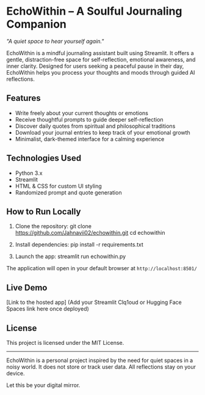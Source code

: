 # EchoWithin – A Soulful Journaling Companion

_"A quiet space to hear yourself again."_

EchoWithin is a mindful journaling assistant built using Streamlit. It offers a gentle, distraction-free space for self-reflection, emotional awareness, and inner clarity. Designed for users seeking a peaceful pause in their day, EchoWithin helps you process your thoughts and moods through guided AI reflections.

## Features

- Write freely about your current thoughts or emotions
- Receive thoughtful prompts to guide deeper self-reflection
- Discover daily quotes from spiritual and philosophical traditions
- Download your journal entries to keep track of your emotional growth
- Minimalist, dark-themed interface for a calming experience

## Technologies Used

- Python 3.x
- Streamlit
- HTML & CSS for custom UI styling
- Randomized prompt and quote generation

## How to Run Locally

1. Clone the repository:
git clone https://github.com/Jahnavii02/echowithin.git
cd echowithin

2. Install dependencies:
pip install -r requirements.txt

3. Launch the app:
streamlit run echowithin.py


The application will open in your default browser at `http://localhost:8501/`

## Live Demo

[Link to the hosted app] (Add your Streamlit Clq1oud or Hugging Face Spaces link here once deployed)

## License

This project is licensed under the MIT License.

---

EchoWithin is a personal project inspired by the need for quiet spaces in a noisy world. It does not store or track user data. All reflections stay on your device.

Let this be your digital mirror.
